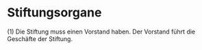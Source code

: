# Stiftungsorgane

(1) Die Stiftung muss einen Vorstand haben. Der Vorstand führt die Geschäfte der Stiftung.